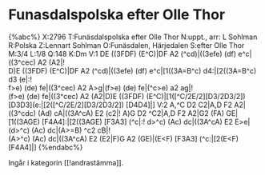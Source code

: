 # Funasdalspolska efter Olle Thor

{%abc%}
X:2796
T:Funäsdalspolska efter Olle Thor
N:uppt., arr: L Sohlman
R:Polska
Z:Lennart Sohlman
O:Funäsdalen, Härjedalen 
S:efter Olle Thor 
M:3/4
L:1/8
Q:148
K:Dm
V:1
DE ((3FDF) (E^C)|DF A2 (^cd)|((3efe) (df) e^c|((3^cec) A2 (A2|!\
D)E ((3FDF) (E^C)|DF A2 (^cd)|((3efe) (df) e^c|[1((3A=B^c) d4:|[2((3A=B^c) d3 (e|:!\
f>e) (de) fe|((3^cec) A2 A>g|(f>e) (de) fe|(^c>e) a2 ag|!\
(f>e) (de) fe|((3^cec) A2 (A2|D)E ((3FDF) (E^C)|[1([^C/2E/2][D3/2D3/2]) [D3D3](e:|[2([^C/2E/2][D3/2D3/2]) [D4D4]|]
V:2
A,^C D2 C2|A,D F2 A2|((3^cdc) (Ad) cA|((3A^cA) E2 (c2|!
A)G D2 ^C2|A,D F2 A2|G2 (FA) GE|[1((3AGE) [F4A4]:|[2((3AGE) [F3A3] (^c|:!
d>^c) (Ac) dc|((3A^cA) E2 E>e|(d>^c) (Ac) dc|(A>=B) ^c2 cB|!\
(A>^c) (Ac) dc|((3A^cA) E2 (E2|F)G A2 (GE)|(E<F) [F3A3] (^c:|[2(E<F) [F4A4]|] 
{%endabc%}

Ingår i kategorin [[!andrastämma]].

